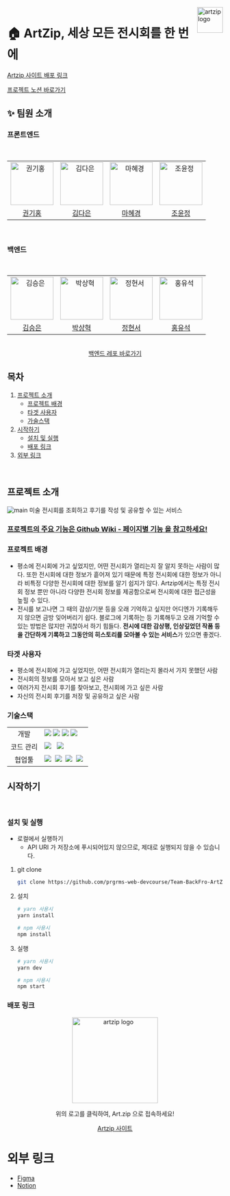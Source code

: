 <a href="https://artzip.shop/">
    <img src="https://user-images.githubusercontent.com/80658269/184808498-b67b4af8-f42e-4bcb-ab91-27720a4c5dd8.png" alt="artzip logo" title="artzip" align="right" height="60" />
</a>

# 🏠 ArtZip, 세상 모든 전시회를 한 번에
[Artzip 사이트 배포 링크](https://artzip.shop/)

[프로젝트 노션 바로가기](https://www.notion.so/backend-devcourse/12-8db56ad1304e441e8abe0b7045207852)

## ✨ 팀원 소개

### 프론트엔드

<div align="center">
<br />
<table>
  <tr>
    <td align="center">
      <img src="https://avatars.githubusercontent.com/u/80658269?v=4" width="100px;" alt="권기홍"/>
    </td>
    <td align="center">
      <img src="https://avatars.githubusercontent.com/u/74234333?v=4" width="100px;" alt="김다은"/>
    </td>
    <td align="center">
      <img src="https://avatars.githubusercontent.com/u/72402747?v=4" width="100px;" alt="마혜경"/>
    </td>
    <td align="center">
      <img src="https://avatars.githubusercontent.com/u/93373357?v=4" width="100px;" alt="조윤정"/>
    </td>
  </tr>
  <tr>    
    <td align="center">
      <a href="https://github.com/gitul0515">
        <div>권기홍</div>
      </a>
    </td>
    <td align="center">
      <a href="https://github.com/dar-jeeling">
        <div>김다은</div>
      </a>
    </td>
    <td align="center">
      <a href="https://github.com/Hyevvy">
        <div>마혜경</div>
      </a>
    </td>    
    <td align="center">
      <a href="https://github.com/yunjjeongjo">
        <div>조윤정</div>
      </a>
    </td>
  </tr>
</table>
<br />
</div>

<!--
<details>
<summary>담당 역할</summary>
<br />
<div markdown="1">
    <table>
     <tr>    
        <td align="center">
          <a href="https://github.com/gitul0515">
            <div>권기홍</div>
          </a>
        </td>
        <td align="center">
          <a href="https://github.com/dar-jeeling">
            <div>김다은</div>
          </a>
        </td>
        <td align="center">
          <a href="https://github.com/Hyevvy">
            <div>마혜경</div>
          </a>
        </td>    
        <td align="center">
          <a href="https://github.com/yunjjeongjo">
            <div>조윤정</div>
          </a>
        </td>
      </tr>
      <tr>
        <td>
          <ul>
            <li>후기 작성 및 수정 페이지</li>
            <li>마이 페이지,<br>프로필 수정 페이지</li>
            <li>반응형 헤더 컴포넌트</li>
            <li>최적화<br> 
                <code>next/image</code> 초기 설정, <code>useDebounceClick</code> 훅 구현, <code>SWR</code> 초기 설정</li>
            <li>개발 환경 초기 설정</li>
          </ul>
        </td>
        <td>
          <ul>
            <li>커뮤니티, 후기 상세 페이지</li>
            <li>무한스크롤 기능 구현 (<code>useInfiniteScroll</code></li>
            <li>댓글, 대댓글 기능 구현</li>
            <li><code>Recoil</code>를 이용한 전역 상태 관리</li>
            <li>토큰을 통한 인증 관리</li>
            <li>배포</li>
          </ul>
        </td>
        <td>
          <ul>
            <li>메인 페이지, 더보기 페이지 <br /> 맞춤전시회 페이지</li>
            <li>전시회 조회</li>
            <li>전시회 검색</li>
            <li>Swiper를 통한 전시회 목록</li>
            <li>API 명세에 따른 타입 정리</li>
          </ul>
        </td>
        <td>
          <ul>
            <li>전시회 상세 페이지</li>
            <li>좋아요, 공유, 복사하기</li>
            <li>로그인, 로그아웃 페이지</li>
            <li>카카오 소셜 로그인</li>
            <li>푸터 레이아웃 개발</li>
          </ul>
        </td>
      </tr>
    </table>
</div>
</details>
-->

### 백엔드
<div align="center">
<br />
<table>
  <tr>
    <td align="center">
      <img src="https://avatars.githubusercontent.com/u/52846807?v=4" width="100px;" alt="김승은"/>
    </td>
    <td align="center">
      <img src="https://avatars.githubusercontent.com/u/62789083?v=4" width="100px;" alt="박상혁"/>
    </td>
    <td align="center">
      <img src="https://avatars.githubusercontent.com/u/53249897?v=4" width="100px;" alt="정현서"/>
    </td>
    <td align="center">
      <img src="https://avatars.githubusercontent.com/u/41898085?v=4" width="100px;" alt="홍유석"/>
    </td>
  </tr>
  <tr>    
    <td align="center">
      <a href="https://github.com/julie0005">
        <div>김승은</div>
      </a>
    </td>
    <td align="center">
      <a href="https://github.com/park0503">
        <div>박상혁</div>
      </a>
    </td>
    <td align="center">
      <a href="https://github.com/HyeonseoJUNG">
        <div>정현서</div>
      </a>
    </td>    
    <td align="center">
      <a href="https://github.com/yshjft">
        <div>홍유석</div>
      </a>
    </td>
  </tr>
</table>
<br />
  <a href="https://github.com/prgrms-web-devcourse/Team-BackFro-ArtZip-BE">백엔드 레포 바로가기</a>
</div>
<div>
</div>

## 목차

  <ol>
    <li>
      <a href="#프로젝트-소개">프로젝트 소개</a>
      <ul>
        <li><a href="#프로젝트-배경">프로젝트 배경</a></li>
        <li><a href="#타겟-사용자">타겟 사용자</a></li>
        <li><a href="#기술스택">가술스택</a></li>
      </ul>
    </li>
    <li>
      <a href="#시작하기">시작하기</a>
      <ul>
        <li><a href="#설치-및-실행">설치 및 실행</a></li>
        <li><a href="#배포-링크">배포 링크</a></li>
      </ul>
    </li>
     <li>
      <a href="#외부-링크">외부 링크</a>
      </li>
  </ol>

<br/>

## 프로젝트 소개
![main](https://user-images.githubusercontent.com/74234333/201529308-1b8f36ed-2249-4c42-88db-dd4286ef4c9a.gif)
미술 전시회를 조회하고 후기를 작성 및 공유할 수 있는 서비스

### [프로젝트의 주요 기능은 Github Wiki - 페이지별 기능 을 참고하세요!](https://github.com/prgrms-web-devcourse/Team-BackFro-ArtZip-FE/wiki/%ED%8E%98%EC%9D%B4%EC%A7%80%EB%B3%84-%EA%B8%B0%EB%8A%A5)

### 프로젝트 배경
- 평소에 전시회에 가고 싶었지만, 어떤 전시회가 열리는지 잘 알지 못하는 사람이 많다. 또한 전시회에 대한 정보가 흩어져 있기 때문에 특정 전시회에 대한 정보가 아니라 비특정 다양한 전시회에 대한 정보를 알기 쉽지가 않다.
 Artzip에서는 특정 전시회 정보 뿐만 아니라 다양한 전시회 정보를 제공함으로써 전시회에 대한 접근성을 높힐 수 있다.
- 전시를 보고나면 그 때의 감상/기분 등을 오래 기억하고 싶지만 어디엔가 기록해두지 않으면 금방 잊어버리기 쉽다. 블로그에 기록하는 등 기록해두고 오래 기억할 수 있는 방법은 많지만 귀찮아서 하기 힘들다. **전시에 대한 감상평, 인상깊었던 작품 등을 간단하게 기록하고 그동안의 히스토리를 모아볼 수 있는 서비스**가 있으면 좋겠다.

### 타겟 사용자
- 평소에 전시회에 가고 싶었지만, 어떤 전시회가 열리는지 몰라서 가지 못했던 사람
- 전시회의 정보를 모아서 보고 싶은 사람
- 여러가지 전시회 후기를 찾아보고, 전시회에 가고 싶은 사람
- 자신의 전시회 후기를 저장 및 공유하고 싶은 사람

### 기술스택
<table>
<tr>
 <td align="center">개발</td>
 <td>
  <img src="https://img.shields.io/badge/TypeScript-3178c6?style=for-the-badge&logo=Typescript&logoColor=ffffff"/>
 <img src="https://img.shields.io/badge/Next.js-000?style=for-the-badge&logo=Next.js&logoColor=ffffff"/>
 <img src="https://img.shields.io/badge/Recoil-0064FF?style=for-the-badge">
 <img src="https://img.shields.io/badge/Emotion-DB7093?style=for-the-badge&logo=emotion&logoColor=ffffff"/>&nbsp
</tr>
<tr>
 <td align="center">코드 관리</td>
 <td>
    <img src="https://img.shields.io/badge/ESLint-4B32C3?style=for-the-badge&logo=ESLint&logoColor=ffffff"/> &nbsp
  <img src="https://img.shields.io/badge/Prettier-F7B93E?style=for-the-badge&logo=Prettier&logoColor=ffffff"/>&nbsp
</tr>
<tr>
</tr>
<tr>
 <td align="center">협업툴</td>
 <td>
    <img src="https://img.shields.io/badge/Figma-F24E1E?style=for-the-badge&logo=Figma&logoColor=white"/>&nbsp
    <img src="https://img.shields.io/badge/Slack-4A154B?style=for-the-badge&logo=Slack&logoColor=white"/>&nbsp
    <img src="https://img.shields.io/badge/Notion-000000?style=for-the-badge&logo=Notion&logoColor=white"/>&nbsp
    <img src="https://img.shields.io/badge/GitHub-181717?style=for-the-badge&logo=GitHub&logoColor=white"/>&nbsp
 </td>
</tr>
</table>

## 시작하기

<br />

### 설치 및 실행

- 로컬에서 실행하기
  - API URI 가 저장소에 푸시되어있지 않으므로, 제대로 실행되지 않을 수 있습니다.

1. git clone
   ```sh
   git clone https://github.com/prgrms-web-devcourse/Team-BackFro-ArtZip-FE.git
   ```
2. 설치

   ```sh
   # yarn 사용시
   yarn install

   # npm 사용시
   npm install
   ```

3. 실행

   ```sh
   # yarn 사용시
   yarn dev

   # npm 사용시
   npm start
   ```

### 배포 링크 

<div align="center">
<a href="https://artzip.shop/">
    <img src="https://user-images.githubusercontent.com/93373357/184640492-adcb8b5b-0725-4945-b1d1-b49243815975.png" alt="artzip logo" title="ARTZIP" height="200" />
</a>
 <p>위의 로고를 클릭하여, Art.zip 으로 접속하세요!</p>

[Artzip 사이트](https://artzip.shop/)
</div>

# 외부 링크
- [Figma](https://www.figma.com/file/TgkSEtDEMBuiYgTYxziyXW/%EC%A0%84%EC%8B%9CZip-team-library?node-id=427%3A2)
- [Notion](https://www.notion.so/backend-devcourse/BackFro-ArtZip-8db56ad1304e441e8abe0b7045207852)

<!-- MARKDOWN LINKS & IMAGES -->
<!-- https://www.markdownguide.org/basic-syntax/#reference-style-links -->

[next.js]: https://img.shields.io/badge/next.js-000000?style=for-the-badge&logo=nextdotjs&logoColor=white
[typescript]: https://img.shields.io/badge/typescript-3178C6?style=for-the-badge&logo=typescript&logoColor=white
